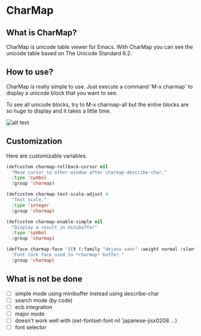 CharMap
=======

## What is CharMap?

CharMap is unicode table viewer for Emacs.
With CharMap you can see the unicode table based on The Unicode Standard 6.2.

## How to use?

CharMap is really simple to use.
Just execute a command 'M-x charmap' to display a unicode block that you want to see.

To see all unicode blocks, try to M-x charmap-all but the entire blocks are so huge to display
and it takes a little time.

![alt text](https://raw.github.com/lateau/charmap/gh-pages/images/charmap.png "")

## Customization

Here are customizable variables.

```cl
(defcustom charmap-rollback-cursor nil
  "Move cursor to other window after charmap-describe-char."
  :type 'symbol
  :group 'charmap)

(defcustom charmap-text-scale-adjust 4
  "Text scale."
  :type 'integer
  :group 'charmap)

(defcustom charmap-enable-simple nil
  "Display a result in minibuffer"
  :type 'symbol
  :group 'charmap)

(defface charmap-face '((t (:family "dejavu sans" :weight normal :slant normal :underline nil)))
  "Font lock face used to *charmap* buffer."
  :group 'charmap)
```

## What is not be done

- [ ] simple mode using minibuffer instead using describe-char
- [ ] search mode (by code)
- [ ] ecb integration
- [ ] major mode
- [ ] doesn't work well with (set-fontset-font nil 'japanese-jisx0208 ...)
- [ ] font selector
